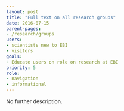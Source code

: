```yaml
---
layout: post
title: "Full text on all research groups"
date: 2016-07-15
parent-pages:
- /research/groups
users:
- scientists new to EBI
- visitors
goals:
- Educate users on role on research at EBI
priority: 5
role:
- navigation
- informational
---
```


No further description.
